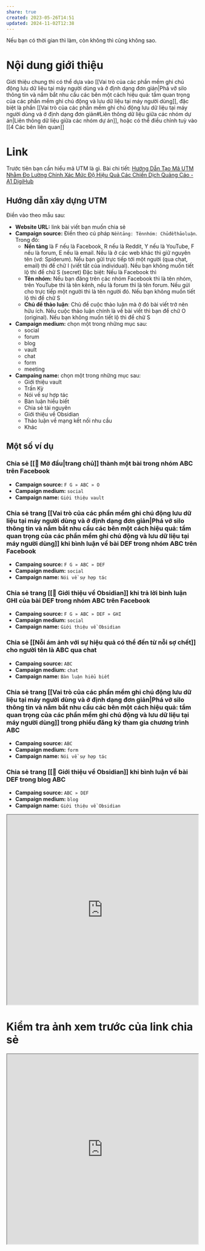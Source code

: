```yaml
---
share: true
created: 2023-05-26T14:51
updated: 2024-11-02T12:38
---
```

Nếu bạn có thời gian thì làm, còn không thì cũng không sao.

# Nội dung giới thiệu
Giới thiệu chung thì có thể dựa vào [[Vai trò của các phần mềm ghi chú động lưu dữ liệu tại máy người dùng và ở định dạng đơn giản|Phá vỡ silo thông tin và nắm bắt nhu cầu các bên một cách hiệu quả: tầm quan trọng của các phần mềm ghi chú động và lưu dữ liệu tại máy người dùng]], đặc biệt là phần [[Vai trò của các phần mềm ghi chú động lưu dữ liệu tại máy người dùng và ở định dạng đơn giản#Liên thông dữ liệu giữa các nhóm dự án|Liên thông dữ liệu giữa các nhóm dự án]], hoặc có thể điều chỉnh tuỳ vào [[4 Các bên liên quan]]

# Link
Trước tiên bạn cần hiểu mã UTM là gì. Bài chi tiết: [Hướng Dẫn Tạo Mã UTM Nhằm Đo Lường Chính Xác Mức Độ Hiệu Quả Các Chiến Dịch Quảng Cáo - A1 DigiHub](https://a1digihub.com/huong-dan-tao-ma-utm-nham-do-luong-chinh-xac-muc-do-hieu-qua-cac-chien-dich-quang-cao/)

## Hướng dẫn xây dựng UTM
Điền vào theo mẫu sau:
- **Website URL:** link bài viết bạn muốn chia sẻ
- **Campaign source:** Điền theo cú pháp `Nềntảng: Tênnhóm: Chủđềthảoluận`. Trong đó:
	- **Nền tảng** là F nếu là Facebook, R nếu là Reddit, Y nếu là YouTube, F nếu là forum, E nếu là email. Nếu là ở các web khác thì giữ nguyên tên (vd: Spiderum). Nếu bạn gửi trực tiếp tới một người (qua chat, email) thì để chữ I (viết tắt của individual). Nếu bạn không muốn tiết lộ thì để chữ S (secret)
	  Đặc biệt: Nếu là Facebook thì 
	- **Tên nhóm:** Nếu bạn đăng trên các nhóm Facebook thì là tên nhóm, trên YouTube thì là tên kênh, nếu là forum thì là tên forum. Nếu gửi cho trực tiếp một người thì là tên người đó. Nếu bạn không muốn tiết lộ thì để chữ S
	- **Chủ đề thảo luận**: Chủ đề cuộc thảo luận mà ở đó bài viết trở nên hữu ích. Nếu cuộc thảo luận chính là về bài viết thì bạn để chữ O (original). Nếu bạn không muốn tiết lộ thì để chữ S
- **Campaign medium:** chọn một trong những mục sau:
	- social
	- forum
	- blog
	- vault
	- chat
	- form
	- meeting
- **Campaing name:** chọn một trong những mục sau:
	- Giới thiệu vault
	- Trấn Kỳ
	- Nói về sự hợp tác
	- Bàn luận hiểu biết
	- Chia sẻ tài nguyên
	- Giới thiệu về Obsidian
	- Thảo luận về mạng kết nối nhu cầu
	- Khác

## Một số ví dụ
### Chia sẻ [[🌟 Mở đầu|trang chủ]] thành một bài trong nhóm ABC trên Facebook
- **Campaign source:** `F G » ABC » O`
- **Campaign medium:** `social`
- **Campaign name:** `Giới thiệu vault`

### Chia sẻ trang [[Vai trò của các phần mềm ghi chú động lưu dữ liệu tại máy người dùng và ở định dạng đơn giản|Phá vỡ silo thông tin và nắm bắt nhu cầu các bên một cách hiệu quả: tầm quan trọng của các phần mềm ghi chú động và lưu dữ liệu tại máy người dùng]] khi bình luận về bài DEF trong nhóm ABC trên Facebook
- **Campaing source:** `F G » ABC » DEF`
- **Campaign medium:** `social`
- **Campaign name:** `Nói về sự hợp tác`

### Chia sẻ trang [[💎 Giới thiệu về Obsidian]] khi trả lời bình luận GHI của bài DEF trong nhóm ABC trên Facebook
- **Campaing source:** `F G » ABC » DEF » GHI`
- **Campaign medium:** `social`
- **Campaign name:** `Giới thiệu về Obsidian`

### Chia sẻ [[Nỗi ám ảnh với sự hiệu quả có thể đến từ nỗi sợ chết]] cho người tên là ABC qua chat
- **Campaing source:** `ABC`
- **Campaign medium:** `chat`
- **Campaign name:** `Bàn luận hiểu biết`

### Chia sẻ trang [[Vai trò của các phần mềm ghi chú động lưu dữ liệu tại máy người dùng và ở định dạng đơn giản|Phá vỡ silo thông tin và nắm bắt nhu cầu các bên một cách hiệu quả: tầm quan trọng của các phần mềm ghi chú động và lưu dữ liệu tại máy người dùng]] trong phiếu đăng ký tham gia chương trình ABC
- **Campaing source:** `ABC`
- **Campaign medium:** `form`
- **Campaign name:** `Nói về sự hợp tác`

### Chia sẻ trang [[💎 Giới thiệu về Obsidian]] khi bình luận về  bài DEF trong blog ABC 
- **Campaing source:** `ABC » DEF`
- **Campaign medium:** `blog`
- **Campaign name:** `Giới thiệu về Obsidian`
 
<iframe width=100% height=500 src="https://ga-dev-tools.appspot.com/campaign-url-builder/" > </iframe>

# Kiểm tra ảnh xem trước của link chia sẻ
<iframe width=100% height=500 src="https://developers.facebook.com/tools/debug/" ></iframe>
